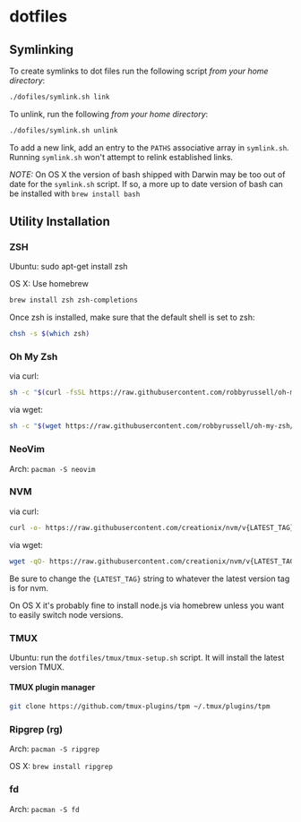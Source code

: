 # dotfiles

## Symlinking

To create symlinks to dot files run the following script _from your home directory_:

```sh
./dofiles/symlink.sh link
```

To unlink, run the following _from your home directory_:

```sh
./dofiles/symlink.sh unlink
```

To add a new link, add an entry to the `PATHS` associative array in `symlink.sh`. Running `symlink.sh` won't attempt to relink established links.

_NOTE:_ On OS X the version of bash shipped with Darwin may be too out of date for the `symlink.sh` script. If so, a more up to date version of bash can be installed with `brew install bash`

## Utility Installation

### ZSH

Ubuntu: sudo apt-get install zsh

OS X: Use homebrew

```sh
brew install zsh zsh-completions
```

Once zsh is installed, make sure that the default shell is set to zsh:

```sh
chsh -s $(which zsh)
```

### Oh My Zsh

via curl:

```sh
sh -c "$(curl -fsSL https://raw.githubusercontent.com/robbyrussell/oh-my-zsh/master/tools/install.sh)"
```

via wget:

```sh
sh -c "$(wget https://raw.githubusercontent.com/robbyrussell/oh-my-zsh/master/tools/install.sh -O -)"
```

### NeoVim

Arch: `pacman -S neovim`

### NVM

via curl:

```sh
curl -o- https://raw.githubusercontent.com/creationix/nvm/v{LATEST_TAG}/install.sh | bash
```

via wget:

```sh
wget -qO- https://raw.githubusercontent.com/creationix/nvm/v{LATEST_TAG}/install.sh | bash
```

Be sure to change the `{LATEST_TAG}` string to whatever the latest version tag is for nvm.

On OS X it's probably fine to install node.js via homebrew unless you want to easily switch node versions.

### TMUX

Ubuntu: run the `dotfiles/tmux/tmux-setup.sh` script. It will install the latest version TMUX.

#### TMUX plugin manager

```sh
git clone https://github.com/tmux-plugins/tpm ~/.tmux/plugins/tpm
```

### Ripgrep (rg)

Arch: `pacman -S ripgrep`

OS X: `brew install ripgrep`

### fd

Arch: `pacman -S fd`
